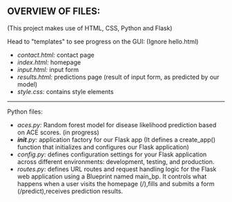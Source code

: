 OVERVIEW OF FILES:
---
(This project makes use of HTML, CSS, Python and Flask)

Head to "templates" to see progress on the GUI:
(Ignore hello.html)
- *contact.html:* contact page
- *index.html:* homepage
- *input.html:* input form 
- *results.html:* predictions page (result of input form, as predicted by our model)
- *style.css:* contains style elements
---
Python files:
- *aces.py:* Random forest model for disease likelihood prediction based on ACE scores. (in progress)
- *__init__.py:* application factory for our Flask app (It defines a create_app() function that initializes and configures our Flask application)
- *config.py:* defines configuration settings for your Flask application across different environments: development, testing, and production.
- *routes.py:* defines URL routes and request handling logic for the Flask web application using a Blueprint named main_bp. It controls what happens when a user visits the homepage (/),fills and submits a form (/predict),receives prediction results.
